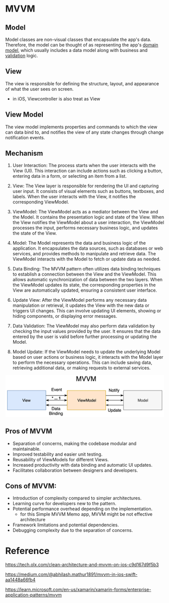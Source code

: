 # MVVM


## Model
Model classes are non-visual classes that encapsulate the app's data. Therefore, the model can be thought of as representing the app's [domain model](https://en.wikipedia.org/wiki/Domain_model), which usually includes a data model along with business and [validation](https://en.wikipedia.org/wiki/Data_validation) logic.

## View
The view is responsible for defining the structure, layout, and appearance of what the user sees on screen. 

* in iOS, Viewcontroller is also treat as View

## View Model
The view model implements properties and commands to which the view can data bind to, and notifies the view of any state changes through change notification events.

## Mechanism

1. User Interaction: The process starts when the user interacts with the View (UI). This interaction can include actions such as clicking a button, entering data in a form, or selecting an item from a list.

2. View: The View layer is responsible for rendering the UI and capturing user input. It consists of visual elements such as buttons, textboxes, and labels. When the user interacts with the View, it notifies the corresponding ViewModel.

3. ViewModel: The ViewModel acts as a mediator between the View and the Model. It contains the presentation logic and state of the View. When the View notifies the ViewModel about a user interaction, the ViewModel processes the input, performs necessary business logic, and updates the state of the View.

4. Model: The Model represents the data and business logic of the application. It encapsulates the data sources, such as databases or web services, and provides methods to manipulate and retrieve data. The ViewModel interacts with the Model to fetch or update data as needed.

5. Data Binding: The MVVM pattern often utilizes data binding techniques to establish a connection between the View and the ViewModel. This allows automatic synchronization of data between the two layers. When the ViewModel updates its state, the corresponding properties in the View are automatically updated, ensuring a consistent user interface.

6. Update View: After the ViewModel performs any necessary data manipulation or retrieval, it updates the View with the new data or triggers UI changes. This can involve updating UI elements, showing or hiding components, or displaying error messages.

7. Data Validation: The ViewModel may also perform data validation by checking the input values provided by the user. It ensures that the data entered by the user is valid before further processing or updating the Model.

8. Model Update: If the ViewModel needs to update the underlying Model based on user actions or business logic, it interacts with the Model layer to perform the necessary operations. This can include saving data, retrieving additional data, or making requests to external services.

![MVVMflowChart](img/MVVM.jpg)

## Pros of MVVM

- Separation of concerns, making the codebase modular and maintainable.
- Improved testability and easier unit testing.
- Reusability of ViewModels for different Views.
- Increased productivity with data binding and automatic UI updates.
- Facilitates collaboration between designers and developers.

## Cons of MVVM:

- Introduction of complexity compared to simpler architectures.
- Learning curve for developers new to the pattern.
- Potential performance overhead depending on the implementation.
    - for this Simple MVVM Memo app, MVVM might be not effective architecture
- Framework limitations and potential dependencies.
- Debugging complexity due to the separation of concerns.


# Reference

https://tech.olx.com/clean-architecture-and-mvvm-on-ios-c9d167d9f5b3

https://medium.com/@abhilash.mathur1891/mvvm-in-ios-swift-aa1448a66fb4

https://learn.microsoft.com/en-us/xamarin/xamarin-forms/enterprise-application-patterns/mvvm